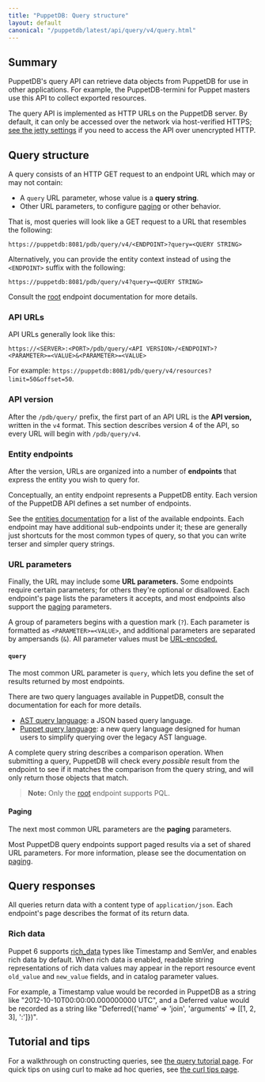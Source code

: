 ```yaml
---
title: "PuppetDB: Query structure"
layout: default
canonical: "/puppetdb/latest/api/query/v4/query.html"
---
```


[prefix]: http://en.wikipedia.org/wiki/Polish_notation
[jetty]: ../../../configure.html#jetty-http-settings
[urlencode]: http://en.wikipedia.org/wiki/Percent-encoding
[ast]: ./ast.html
[tutorial]: ../tutorial.html
[curl]: ../curl.html
[paging]: ./paging.html
[entities]: ./entities.html
[root]: ./index.html
[pql]: ./pql.html

## Summary

PuppetDB's query API can retrieve data objects from PuppetDB for use in other
applications. For example, the PuppetDB-termini for Puppet masters use this
API to collect exported resources.

The query API is implemented as HTTP URLs on the PuppetDB server. By default,
it can only be accessed over the network via host-verified HTTPS; [see the
jetty settings][jetty] if you need to access the API over unencrypted HTTP.

## Query structure

A query consists of an HTTP GET request to an endpoint URL which may or may not contain: 
* A `query` URL parameter, whose value is a **query string**. 
* Other URL parameters, to configure [paging][] or other behavior.

That is, most queries will look like a GET request to a URL that resembles the following:

    https://puppetdb:8081/pdb/query/v4/<ENDPOINT>?query=<QUERY STRING>

Alternatively, you can provide the entity context instead of using the `<ENDPOINT>` suffix with the following:

    https://puppetdb:8081/pdb/query/v4?query=<QUERY STRING>

Consult the [root] endpoint documentation for more details.

### API URLs

API URLs generally look like this:

    https://<SERVER>:<PORT>/pdb/query/<API VERSION>/<ENDPOINT>?<PARAMETER>=<VALUE>&<PARAMETER>=<VALUE>

For example: `https://puppetdb:8081/pdb/query/v4/resources?limit=50&offset=50`.

### API version

After the `/pdb/query/` prefix, the first part of an API URL is the
**API version,** written in the `v4` format. This section describes version
4 of the API, so every URL will begin with `/pdb/query/v4`.

### Entity endpoints

After the version, URLs are organized into a number of **endpoints** that express the entity you wish to query for.

Conceptually, an entity endpoint represents a PuppetDB entity. Each version of the PuppetDB API defines a set number of endpoints.

See the [entities documentation][entities] for a list of the available endpoints. Each endpoint may have additional sub-endpoints under it; these are generally just shortcuts for the most common types of query, so that you can write terser and simpler query strings.

### URL parameters

Finally, the URL may include some **URL parameters.** Some endpoints require certain parameters; for others they're optional or disallowed. Each endpoint's page lists the parameters it accepts, and most endpoints also support the [paging][] parameters.

A group of parameters begins with a question mark (`?`). Each parameter is formatted as `<PARAMETER>=<VALUE>`, and additional parameters are separated by ampersands (`&`). All parameter values must be [URL-encoded.][urlencode]

#### `query`

The most common URL parameter is `query`, which lets you define the set of results returned by most endpoints.

There are two query languages available in PuppetDB, consult the documentation for each for more details.

* [AST query language][ast]: a JSON based query language.
* [Puppet query language][pql]: a new query language designed for human users to simplify
  querying over the legacy AST language.

A complete query string describes a comparison operation. When submitting a query, PuppetDB will check every _possible_
result from the endpoint to see if it matches the comparison from the query string, and will only return those objects
that match.

> **Note:** Only the [root] endpoint supports PQL.

#### Paging

The next most common URL parameters are the **paging** parameters.

Most PuppetDB query endpoints support paged results via a set of shared URL parameters.  For more information, please see the documentation on [paging][paging].

## Query responses

All queries return data with a content type of `application/json`. Each endpoint's page describes the format of its return data.

### Rich data

Puppet 6 supports
[rich_data](https://github.com/puppetlabs/puppet-specifications/blob/master/language/types_values_variables.md#richdata)
types like Timestamp and SemVer, and enables rich data by default.
When rich data is enabled, readable string representations of rich
data values may appear in the report resource event `old_value` and
`new_value` fields, and in catalog parameter values.

For example, a Timestamp value would be recorded in PuppetDB as a
string like "2012-10-10T00:00:00.000000000 UTC", and a Deferred value
would be recorded as a string like "Deferred({'name' => 'join',
'arguments' => [[1, 2, 3], ':']})".

## Tutorial and tips

For a walkthrough on constructing queries, see [the query tutorial page][tutorial]. For quick tips on using curl to make ad hoc queries, see [the curl tips page][curl].
